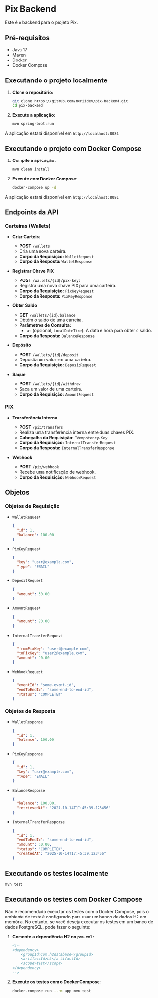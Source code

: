 # Pix Backend

Este é o backend para o projeto Pix.

## Pré-requisitos

- Java 17
- Maven
- Docker
- Docker Compose

## Executando o projeto localmente

1.  **Clone o repositório:**

    ```bash
    git clone https://github.com/neriidev/pix-backend.git
    cd pix-backend
    ```

2.  **Execute a aplicação:**

    ```bash
    mvn spring-boot:run
    ```

A aplicação estará disponível em `http://localhost:8080`.

## Executando o projeto com Docker Compose

1.  **Compile a aplicação:**

    ```bash
    mvn clean install
    ```

2.  **Execute com Docker Compose:**

    ```bash
    docker-compose up -d
    ```

A aplicação estará disponível em `http://localhost:8080`.

## Endpoints da API

### Carteiras (Wallets)

- **Criar Carteira**
  - **POST** `/wallets`
  - Cria uma nova carteira.
  - **Corpo da Requisição:** `WalletRequest`
  - **Corpo da Resposta:** `WalletResponse`

- **Registrar Chave PIX**
  - **POST** `/wallets/{id}/pix-keys`
  - Registra uma nova chave PIX para uma carteira.
  - **Corpo da Requisição:** `PixKeyRequest`
  - **Corpo da Resposta:** `PixKeyResponse`

- **Obter Saldo**
  - **GET** `/wallets/{id}/balance`
  - Obtém o saldo de uma carteira.
  - **Parâmetros de Consulta:**
    - `at` (opcional, `LocalDateTime`): A data e hora para obter o saldo.
  - **Corpo da Resposta:** `BalanceResponse`

- **Depósito**
  - **POST** `/wallets/{id}/deposit`
  - Deposita um valor em uma carteira.
  - **Corpo da Requisição:** `DepositRequest`

- **Saque**
  - **POST** `/wallets/{id}/withdraw`
  - Saca um valor de uma carteira.
  - **Corpo da Requisição:** `AmountRequest`

### PIX

- **Transferência Interna**
  - **POST** `/pix/transfers`
  - Realiza uma transferência interna entre duas chaves PIX.
  - **Cabeçalho da Requisição:** `Idempotency-Key`
  - **Corpo da Requisição:** `InternalTransferRequest`
  - **Corpo da Resposta:** `InternalTransferResponse`

- **Webhook**
  - **POST** `/pix/webhook`
  - Recebe uma notificação de webhook.
  - **Corpo da Requisição:** `WebhookRequest`

## Objetos

### Objetos de Requisição

- `WalletRequest`
  ```json
  {
    "id": 1,
    "balance": 100.00
  }
  ```

- `PixKeyRequest`
  ```json
  {
    "key": "user@example.com",
    "type": "EMAIL"
  }
  ```

- `DepositRequest`
  ```json
  {
    "amount": 50.00
  }
  ```

- `AmountRequest`
  ```json
  {
    "amount": 20.00
  }
  ```

- `InternalTransferRequest`
  ```json
  {
    "fromPixKey": "user1@example.com",
    "toPixKey": "user2@example.com",
    "amount": 10.00
  }
  ```

- `WebhookRequest`
  ```json
  {
    "eventId": "some-event-id",
    "endToEndId": "some-end-to-end-id",
    "status": "COMPLETED"
  }
  ```

### Objetos de Resposta

- `WalletResponse`
  ```json
  {
    "id": 1,
    "balance": 100.00
  }
  ```

- `PixKeyResponse`
  ```json
  {
    "id": 1,
    "key": "user@example.com",
    "type": "EMAIL"
  }
  ```

- `BalanceResponse`
  ```json
  {
    "balance": 100.00,
    "retrievedAt": "2025-10-14T17:45:39.123456"
  }
  ```

- `InternalTransferResponse`
  ```json
  {
    "id": 1,
    "endToEndId": "some-end-to-end-id",
    "amount": 10.00,
    "status": "COMPLETED",
    "createdAt": "2025-10-14T17:45:39.123456"
  }
  ```

## Executando os testes localmente

```bash
mvn test
```

## Executando os testes com Docker Compose

Não é recomendado executar os testes com o Docker Compose, pois o ambiente de teste é configurado para usar um banco de dados H2 em memória. No entanto, se você deseja executar os testes em um banco de dados PostgreSQL, pode fazer o seguinte:

1.  **Comente a dependência H2 no `pom.xml`:**

    ```xml
    <!--
    <dependency>
        <groupId>com.h2database</groupId>
        <artifactId>h2</artifactId>
        <scope>test</scope>
    </dependency>
    -->
    ```

2.  **Execute os testes com o Docker Compose:**

    ```bash
    docker-compose run --rm app mvn test
    ```